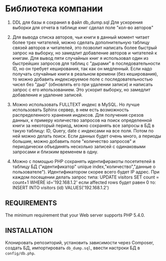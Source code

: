 Библиотека компании
================================

1. DDL для базы я сохранил в файл db_dump.sql
Для ускорения выборки для отчета в таблице книг сделал поле "кол-во авторов"

3. Для вывода списка авторов, чьи книги в данный момент читает более трех читателей, можно сделать дополнительную таблицу связей авторов и читателей, это позволит написать более быстрый запрос на выборку, но замедлит добавление авторов и читателей к книгам.
Для вывод пяти случайных книг я использовал один из быстрейших запросов для таблиц с "дырами" в последовательности ID, но он требует кеширования, так как он медленный.
Если надо получать случайные книги в реальном времени (без кеширования), то можно добавить индексируемое поле с последовательностью чисел без "дыр" (обновлять его при удалении записи) и написать запрос с его ипользованием. Это ускорит выборку, но замедлит добавление и удаление записей.

5. Можно использовать FULLTEXT индекс в MySQL. Но лучше использовать Sphinx сервер, в нем есть возможность распределенного хранения индексов.
Для получения срезов данных, к примеру количество запросов на поиск определенной книги за некоторый период, можно сохранять все запросы в БД в такую таблицу: ID, Query, date с индексами на все поля. Потом по ней можно делать поиск. Если данных будет очень много, а периоды большие, можно добавить поле "количество запросов" и периодически объединять несколько записей с одинаковыми запросами и близким временем в одну.

6. Можно с помощью PHP сохранять идентифиракоты посетителей в таблицу БД ("идентификатор" unique index,"количество","данные о пользователе").
Идентификатором скорее всего будет IP адрес. При каждом посещении делать запрос типа:
UPDATE visitors SET count = count+1 WHERE id='192.168.1.2'
если affected rows будет равен 0 то:
INSERT INTO visitors (id) VALUES('192.168.1.2')

REQUIREMENTS
------------

The minimum requirement that your Web server supports PHP 5.4.0.

INSTALLATION
------------

Клонировать репозиторий,
установить зависимости через Composer,
создать БД, импортировать `db_dump.sql`,
ввести настроки БД в `config/db.php`.
